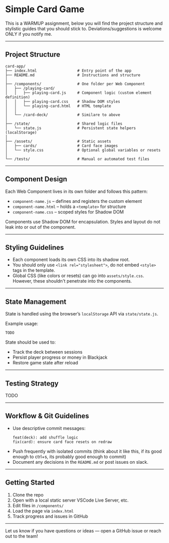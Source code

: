 # Simple Card Game

This is a WARMUP assignment, below you will find the project structure and stylistic guides that you should stick to. Deviations/suggestions is welcome ONLY if you notify me.

---

## Project Structure

```
card-app/
├── index.html                  # Entry point of the app
├── README.md                   # Instructions and structure
│
├── /components/                # One folder per Web Component
│   ├── /playing-card/
│   │   ├── playing-card.js     # Component logic (custom element definition)
│   │   ├── playing-card.css    # Shadow DOM styles
│   │   └── playing-card.html   # HTML template
│   │
│   └── /card-deck/             # Similare to above
│   
├── /state/                     # Shared logic files
│   └── state.js                # Persistent state helpers (localStorage)
│   
├── /assets/                    # Static assets
│   ├── cards/                  # Card face images
│   └── style.css               # Optional global variables or resets
│
└── /tests/                     # Manual or automated test files
```

---

## Component Design

Each Web Component lives in its own folder and follows this pattern:

- `component-name.js` – defines and registers the custom element
- `component-name.html` – holds a `<template>` for structure
- `component-name.css` – scoped styles for Shadow DOM

Components use Shadow DOM for encapsulation. Styles and layout do not leak into or out of the component.

---

## Styling Guidelines

- Each component loads its own CSS into its shadow root.
- You should only use `<link rel="stylesheet">`, do not embed `<style>` tags in the template.
- Global CSS (like colors or resets) can go into `assets/style.css`. However, these shouldn't penetrate into the components.

---

## State Management

State is handled using the browser’s `localStorage` API via `state/state.js`.

Example usage:

```
TODO
```

State should be used to:
- Track the deck between sessions
- Persist player progress or money in Blackjack
- Restore game state after reload

---

## Testing Strategy

TODO

---

## Workflow & Git Guidelines

- Use descriptive commit messages:
  ```
  feat(deck): add shuffle logic
  fix(card): ensure card face resets on redraw
  ```
- Push frequently with isolated commits (think about it like this, if its good enough to ctrl+s, its probably good enough to commit)
- Document any decisions in the `README.md` or post issues on slack.

---

## Getting Started

1. Clone the repo
2. Open with a local static server VSCode Live Server, etc.
3. Edit files in `/components/`
4. Load the page via `index.html`
5. Track progress and issues in GitHub

---

Let us know if you have questions or ideas — open a GitHub issue or reach out to the team!
